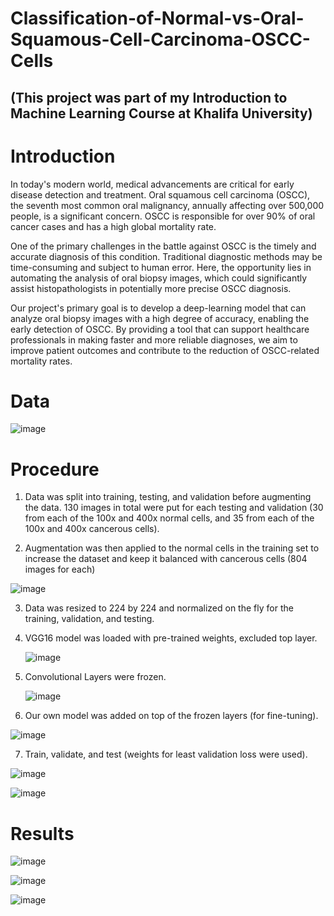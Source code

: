 # Classification-of-Normal-vs-Oral-Squamous-Cell-Carcinoma-OSCC-Cells 
## (This project was part of my Introduction to Machine Learning Course at Khalifa University)

# Introduction

In today's modern world, medical advancements are critical for early disease detection and treatment. Oral squamous cell carcinoma (OSCC), the seventh most common oral malignancy, annually affecting over 500,000 people, is a significant concern. OSCC is responsible for over 90% of oral cancer cases and has a high global mortality rate. 


One of the primary challenges in the battle against OSCC is the timely and accurate diagnosis of this condition. Traditional diagnostic methods may be time-consuming and subject to human error. Here, the opportunity lies in automating the analysis of oral biopsy images, which could significantly assist histopathologists in potentially more precise OSCC diagnosis.

Our project's primary goal is to develop a deep-learning model that can analyze oral biopsy images with a high degree of accuracy, enabling the early detection of OSCC. By providing a tool that can support healthcare professionals in making faster and more reliable diagnoses, we aim to improve patient outcomes and contribute to the reduction of OSCC-related mortality rates.

# Data

![image](https://github.com/user-attachments/assets/125fee53-5869-4bea-b8f7-ff66b423ddc3)


# Procedure
1) Data was split into training, testing, and validation before augmenting the data. 130 images in total were put for each testing and validation (30 from each of the 100x and 400x normal cells, and 35 from each of the 100x and 400x cancerous cells).

2) Augmentation was then applied to the normal cells in the training set to increase the dataset and keep it balanced with cancerous cells (804 images for each)

  ![image](https://github.com/user-attachments/assets/bf568a32-5520-4a8b-a90f-aaebc023dc30)



3) Data was resized to 224 by 224 and normalized on the fly for the training, validation, and testing.

4) VGG16 model was loaded with pre-trained weights, excluded top layer.

   ![image](https://github.com/user-attachments/assets/2e0166fb-de6f-43fa-b089-8d40bb33ae27)
   

5) Convolutional Layers were frozen.
   
   ![image](https://github.com/user-attachments/assets/449a9df2-9a18-48b8-a6fb-eabda43a72e2)



6) Our own model was added on top of the frozen layers (for fine-tuning).

![image](https://github.com/user-attachments/assets/d9aba431-dfc6-418c-80f2-592deaf9728a)

7) Train, validate, and test (weights for least validation loss were used).   

![image](https://github.com/user-attachments/assets/8a17b5b0-2f47-4be0-8b93-584077e9026a)

![image](https://github.com/user-attachments/assets/52dd4e1c-6244-42f0-8351-f4d84f64495f)

# Results

![image](https://github.com/user-attachments/assets/a34281c9-c41f-4fc5-adbf-5fde90eb82cb)

![image](https://github.com/user-attachments/assets/568454f5-2f21-4572-8d5d-6592305c0f38)

![image](https://github.com/user-attachments/assets/7384ea7a-66e9-4dd0-9626-598f4316b7d9)












